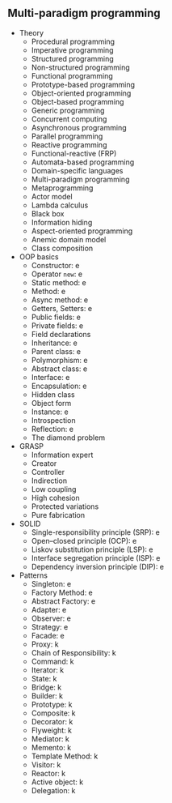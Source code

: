 ## Multi-paradigm programming

- Theory
  - Procedural programming
  - Imperative programming
  - Structured programming
  - Non-structured programming
  - Functional programming
  - Prototype-based programming
  - Object-oriented programming
  - Object-based programming
  - Generic programming
  - Concurrent computing
  - Asynchronous programming
  - Parallel programming
  - Reactive programming
  - Functional-reactive (FRP)
  - Automata-based programming
  - Domain-specific languages
  - Multi-paradigm programming
  - Metaprogramming
  - Actor model
  - Lambda calculus
  - Black box
  - Information hiding
  - Aspect-oriented programming
  - Anemic domain model
  - Class composition
- OOP basics
  - Constructor: e
  - Operator `new`: e
  - Static method: e
  - Method: e
  - Async method: e
  - Getters, Setters: e
  - Public fields: e
  - Private fields: e
  - Field declarations
  - Inheritance: e
  - Parent class: e
  - Polymorphism: e
  - Abstract class: e
  - Interface: e
  - Encapsulation: e
  - Hidden class
  - Object form
  - Instance: e
  - Introspection
  - Reflection: e
  - The diamond problem
- GRASP
  - Information expert
  - Creator
  - Controller
  - Indirection
  - Low coupling
  - High cohesion
  - Protected variations
  - Pure fabrication
- SOLID
  - Single-responsibility principle (SRP): e
  - Open–closed principle (OCP): e
  - Liskov substitution principle (LSP): e
  - Interface segregation principle (ISP): e
  - Dependency inversion principle (DIP): e
- Patterns
  - Singleton: e
  - Factory Method: e
  - Abstract Factory: e
  - Adapter: e
  - Observer: e
  - Strategy: e
  - Facade: e
  - Proxy: k
  - Chain of Responsibility: k
  - Command: k
  - Iterator: k
  - State: k
  - Bridge: k
  - Builder: k
  - Prototype: k
  - Composite: k
  - Decorator: k
  - Flyweight: k
  - Mediator: k
  - Memento: k
  - Template Method: k
  - Visitor: k
  - Reactor: k
  - Active object: k
  - Delegation: k

